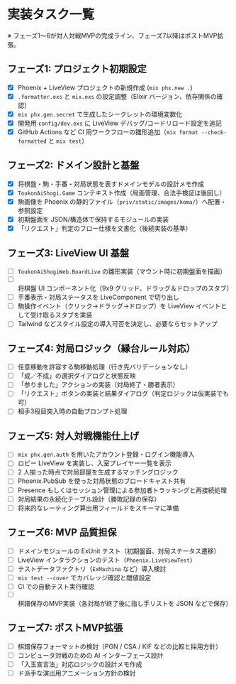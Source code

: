 # 実装タスク一覧

※ フェーズ1〜6が対人対戦MVPの完成ライン、フェーズ7以降はポストMVP拡張。

## フェーズ1: プロジェクト初期設定
- [x] Phoenix + LiveView プロジェクトの新規作成 (`mix phx.new .`)
- [x] `.formatter.exs` と `mix.exs` の設定調整（Elixir バージョン、依存関係の確認）
- [x] `mix phx.gen.secret` で生成したシークレットの環境変数化
- [x] 開発用 `config/dev.exs` に LiveView デバッグ/コードリロード設定を追記
- [x] GitHub Actions など CI 用ワークフローの雛形追加（`mix format --check-formatted` と `mix test`）

## フェーズ2: ドメイン設計と基盤
- [x] 将棋盤・駒・手番・対局状態を表すドメインモデルの設計メモ作成
- [x] `ToukonAiShogi.Game` コンテキスト作成（局面管理、合法手検証は後回し）
- [x] 駒画像を Phoenix の静的ファイル（`priv/static/images/koma/`）へ配置・参照設定
- [x] 初期盤面を JSON/構造体で保持するモジュールの実装
- [x] 「リクエスト」判定のフロー仕様を文書化（後続実装の基準）

## フェーズ3: LiveView UI 基盤
- [ ] `ToukonAiShogiWeb.BoardLive` の雛形実装（マウント時に初期盤面を描画）
- [ ] 将棋盤 UI コンポーネント化（9x9 グリッド、ドラッグ＆ドロップのスタブ）
- [ ] 手番表示・対局ステータスを LiveComponent で切り出し
- [ ] 駒操作イベント（クリック→ドラッグ→ドロップ）を LiveView イベントとして受け取るスタブを実装
- [ ] Tailwind などスタイル設定の導入可否を決定し、必要ならセットアップ

## フェーズ4: 対局ロジック（縁台ルール対応）
- [ ] 任意移動を許容する駒移動処理（行き先バリデーションなし）
- [ ] 「成／不成」の選択ダイアログと状態反映
- [ ] 「参りました」アクションの実装（対局終了・勝者表示）
- [ ] 「リクエスト」ボタンの実装と結果ダイアログ（判定ロジックは仮実装でも可）
- [ ] 相手3段目突入時の自動プロンプト処理

## フェーズ5: 対人対戦機能仕上げ
- [ ] `mix phx.gen.auth` を用いたアカウント登録・ログイン機能導入
- [ ] ロビー LiveView を実装し、入室プレイヤー一覧を表示
- [ ] 2 人揃った時点で対局部屋を生成するマッチングロジック
- [ ] Phoenix.PubSub を使った対局状態のブロードキャスト共有
- [ ] Presence もしくはセッション管理による参加者トラッキングと再接続処理
- [ ] 対局結果の永続化テーブル設計（勝敗記録の保存）
- [ ] 将来的なレーティング算出用フィールドをスキーマに準備

## フェーズ6: MVP 品質担保
- [ ] ドメインモジュールの ExUnit テスト（初期盤面、対局ステータス遷移）
- [ ] LiveView インタラクションのテスト（`Phoenix.LiveViewTest`）
- [ ] テストデータファクトリ（`ExMachina` など）導入検討
- [ ] `mix test --cover` でカバレッジ確認と閾値設定
- [ ] CI での自動テスト実行確認
- [ ] 棋譜保存のMVP実装（各対局が終了後に指し手リストを JSON などで保存）

## フェーズ7: ポストMVP拡張
- [ ] 棋譜保存フォーマットの検討（PGN / CSA / KIF などの比較と採用方針）
- [ ] コンピュータ対戦のための AI インターフェース設計
- [ ] 「入玉宣言法」対応ロジックの設計メモ作成
- [ ] ド派手な演出用アニメーション方針の検討
